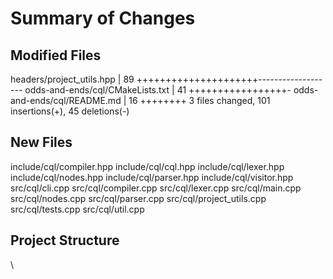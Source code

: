 # Summary of Changes

## Modified Files

 headers/project_utils.hpp        | 89 +++++++++++++++++++++-------------------
 odds-and-ends/cql/CMakeLists.txt | 41 +++++++++++++++++-
 odds-and-ends/cql/README.md      | 16 ++++++++
 3 files changed, 101 insertions(+), 45 deletions(-)

## New Files

include/cql/compiler.hpp
include/cql/cql.hpp
include/cql/lexer.hpp
include/cql/nodes.hpp
include/cql/parser.hpp
include/cql/visitor.hpp
src/cql/cli.cpp
src/cql/compiler.cpp
src/cql/lexer.cpp
src/cql/main.cpp
src/cql/nodes.cpp
src/cql/parser.cpp
src/cql/project_utils.cpp
src/cql/tests.cpp
src/cql/util.cpp

## Project Structure

\\

